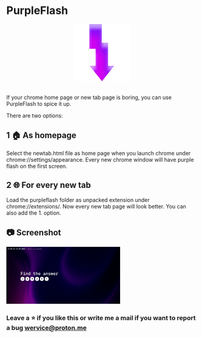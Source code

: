 # PurpleFlash
<div align=center><img src=purpleflash/favicon.png width=150></div><br>

If your chrome home page or new tab page is boring, you can use PurpleFlash to spice it up.

There are two options:

## 1 🏠 As homepage
Select the newtab.html file as home page when you launch chrome under chrome://settings/appearance. Every new chrome window will have purple flash on the first screen.

## 2 🌐 For every new tab
Load the purpleflash folder as unpacked extension under chrome://extensions/. Now every new tab page will look better.
You can also add the 1. option.

## 📷 Screenshot
<img src=screenshot.png width=300>

### Leave a ⭐ if you like this or write me a mail if you want to report a bug [wervice@proton.me](mailto:wervice@proton.me)
